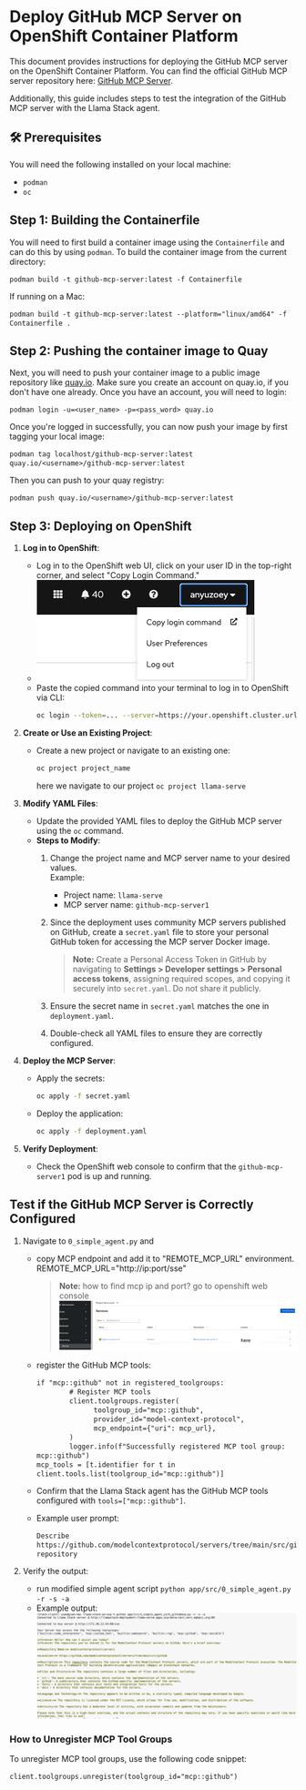 # Deploy GitHub MCP Server on OpenShift Container Platform

This document provides instructions for deploying the GitHub MCP server on the OpenShift Container Platform. You can find the official GitHub MCP server repository here: [GitHub MCP Server](https://github.com/modelcontextprotocol/servers/tree/main/src/github).

Additionally, this guide includes steps to test the integration of the GitHub MCP server with the Llama Stack agent.

## 🛠️ Prerequisites
You will need the following installed on your local machine:

- `podman`
- `oc`

## Step 1: Building the Containerfile

You will need to first build a container image using the `Containerfile` and can do this by using `podman`. To build the container image from the current directory:
```
podman build -t github-mcp-server:latest -f Containerfile 
```
If running on a Mac:
```
podman build -t github-mcp-server:latest --platform="linux/amd64" -f Containerfile .
```

## Step 2: Pushing the container image to Quay

Next, you will need to push your container image to a public image repository like [quay.io](https://quay.io/). Make sure you create an account on quay.io, if you don't have one already. Once you have an account, you will need to login:

```
podman login -u=<user_name> -p=<pass_word> quay.io
```

Once you're logged in successfully, you can now push your image by first tagging your local image:

```
podman tag localhost/github-mcp-server:latest quay.io/<username>/github-mcp-server:latest
```

Then you can push to your quay registry:

```
podman push quay.io/<username>/github-mcp-server:latest
```

## Step 3: Deploying on OpenShift
1. **Log in to OpenShift**:
     - Log in to the OpenShift web UI, click on your user ID in the top-right corner, and select "Copy Login Command."
     - ![Click Copy Login Command](./images/copy_login_command.png)
     - Paste the copied command into your terminal to log in to OpenShift via CLI:
       ```bash
       oc login --token=... --server=https://your.openshift.cluster.url
       ```

2. **Create or Use an Existing Project**:
     - Create a new project or navigate to an existing one:
       ```bash
       oc project project_name
       ```
       here we navigate to our project `oc project llama-serve`

3. **Modify YAML Files**:
     - Update the provided YAML files to deploy the GitHub MCP server using the `oc` command.
     - **Steps to Modify**:
       1. Change the project name and MCP server name to your desired values.  
            Example:  
            - Project name: `llama-serve`  
            - MCP server name: `github-mcp-server1`
       2. Since the deployment uses community MCP servers published on GitHub, create a `secret.yaml` file to store your personal GitHub token for accessing the MCP server Docker image.

          > **Note:** Create a Personal Access Token in GitHub by navigating to **Settings > Developer settings > Personal access tokens**, assigning required scopes, and copying it securely into `secret.yaml`. Do not share it publicly.

       3. Ensure the secret name in `secret.yaml` matches the one in `deployment.yaml`.
       5. Double-check all YAML files to ensure they are correctly configured.

4. **Deploy the MCP Server**:
     - Apply the secrets:
       ```bash
       oc apply -f secret.yaml
       ```
     - Deploy the application:
       ```bash
       oc apply -f deployment.yaml
       ```

5. **Verify Deployment**:
     - Check the OpenShift web console to confirm that the `github-mcp-server1` pod is up and running.


## Test if the GitHub MCP Server is Correctly Configured

1. Navigate to `0_simple_agent.py` and 
     - copy MCP endpoint and add it to "REMOTE_MCP_URL" environment. REMOTE_MCP_URL="http://ip:port/sse"
          > **Note:** how to find mcp ip and port? go to openshift web console ![ip Image](./images/ipaddress.png)
     - register the GitHub MCP tools:
       ```
       if "mcp::github" not in registered_toolgroups:
               # Register MCP tools
               client.toolgroups.register(
                     toolgroup_id="mcp::github",
                     provider_id="model-context-protocol",
                     mcp_endpoint={"uri": mcp_url},
               )
               logger.info(f"Successfully registered MCP tool group: mcp::github")
       mcp_tools = [t.identifier for t in client.tools.list(toolgroup_id="mcp::github")]
       ```

     - Confirm that the Llama Stack agent has the GitHub MCP tools configured with `tools=["mcp::github"]`.

     - Example user prompt: 
       ```
       Describe https://github.com/modelcontextprotocol/servers/tree/main/src/github repository
       ```

2. Verify the output:
     - run modified simple agent script `python app/src/0_simple_agent.py -r -s -a`
     - Example output:
       ![Deployment Image](./images/test.png)

### How to Unregister MCP Tool Groups

To unregister MCP tool groups, use the following code snippet:
```
client.toolgroups.unregister(toolgroup_id="mcp::github")
```